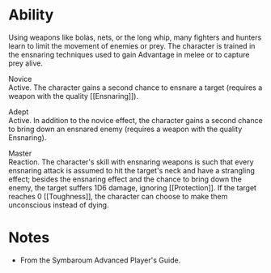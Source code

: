 # Ability
Using weapons like bolas, nets, or the long whip, many fighters and hunters learn to limit the movement of enemies or prey. The character is trained in the ensnaring techniques used to gain Advantage in melee or to capture prey alive.

Novice<br>Active. The character gains a second chance to ensnare a target (requires a weapon with the quality [[Ensnaring]]).

Adept<br>Active. In addition to the novice effect, the character gains a second chance to bring down an ensnared enemy (requires a weapon with the quality Ensnaring).

Master<br>Reaction. The character's skill with ensnaring weapons is such that every ensnaring attack is assumed to hit the target's neck and have a strangling effect; besides the ensnaring effect and the chance to bring down the enemy, the target suffers 1D6 damage, ignoring [[Protection]]. If the target reaches 0 [[Toughness]], the character can choose to make them unconscious instead of dying.
# Notes
* From the Symbaroum Advanced Player's Guide.